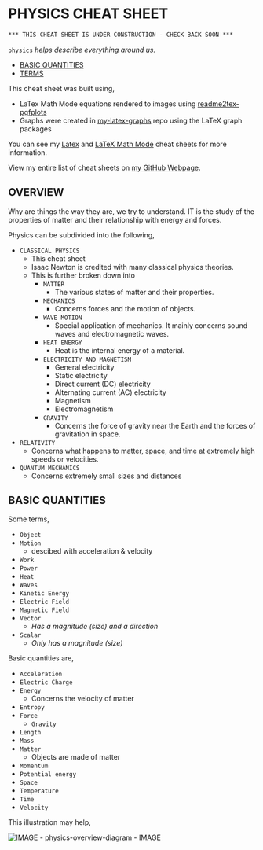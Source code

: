 # PHYSICS CHEAT SHEET

```txt
*** THIS CHEAT SHEET IS UNDER CONSTRUCTION - CHECK BACK SOON ***
```

`physics` _helps describe everything around us._

* [BASIC QUANTITIES](https://github.com/JeffDeCola/my-cheat-sheets/tree/master/other/science/physical-science/physics-cheat-sheet#basic-quantities)
* [TERMS](https://github.com/JeffDeCola/my-cheat-sheets/tree/master/other/science/physical-science/physics-cheat-sheet#terms)

This cheat sheet was built using,

* LaTex Math Mode equations rendered to images using
  [readme2tex-pgfplots](https://github.com/JeffDeCola/readme2tex-pgfplots)
* Graphs were created in
  [my-latex-graphs](https://github.com/JeffDeCola/my-latex-graphs)
  repo using the LaTeX graph packages

You can see my
[Latex](https://github.com/JeffDeCola/my-cheat-sheets/tree/master/software/development/languages/latex-cheat-sheet)
and
[LaTeX Math Mode](https://github.com/JeffDeCola/my-cheat-sheets/blob/master/software/development/languages/latex-cheat-sheet/latex-math-mode.md)
cheat sheets for more information.

View my entire list of cheat sheets on
[my GitHub Webpage](https://jeffdecola.github.io/my-cheat-sheets/).

## OVERVIEW

Why are things the way they are, we try to understand.
IT is the study of the properties of matter and their relationship with energy
and forces.

Physics can be subdivided into the following,

* `CLASSICAL PHYSICS`
  * This cheat sheet
  * Isaac Newton is credited with many classical physics theories.
  * This is further broken down into
    * `MATTER`
      * The various states of matter and their properties.
    * `MECHANICS`
      * Concerns forces and the motion of objects.
    * `WAVE MOTION`
      * Special application of mechanics. It mainly concerns sound    waves
        and electromagnetic waves.
    * `HEAT ENERGY`
      * Heat is the internal energy of a material.
    * `ELECTRICITY AND MAGNETISM`
      * General electricity
      * Static electricity
      * Direct current (DC) electricity
      * Alternating current (AC) electricity
      * Magnetism
      * Electromagnetism
    * `GRAVITY`
      * Concerns the force of gravity near the Earth and the forces
        of gravitation in space.
* `RELATIVITY`
  * Concerns what happens to matter, space, and time at extremely high speeds
  or velocities.
* `QUANTUM MECHANICS`
  * Concerns extremely small sizes and distances

## BASIC QUANTITIES

Some terms,

* `Object`
* `Motion`
    * descibed with acceleration & velocity
* `Work`
* `Power`
* `Heat`
* `Waves`
* `Kinetic Energy`
* `Electric Field`
* `Magnetic Field`
* `Vector`
  * _Has a magnitude (size) and a direction_
* `Scalar`
  * _Only has a magnitude (size)_

Basic quantities are,

* `Acceleration`
* `Electric Charge`
* `Energy`
  * Concerns the velocity of matter
* `Entropy`
* `Force`
  * `Gravity`
* `Length`
* `Mass`
* `Matter`
  * Objects are made of matter
* `Momentum`
* `Potential energy`
* `Space`
* `Temperature`
* `Time`
* `Velocity`

This illustration may help,

![IMAGE - physics-overview-diagram - IMAGE](../../../../../docs/pics/physics-overview-diagram.jpg)
